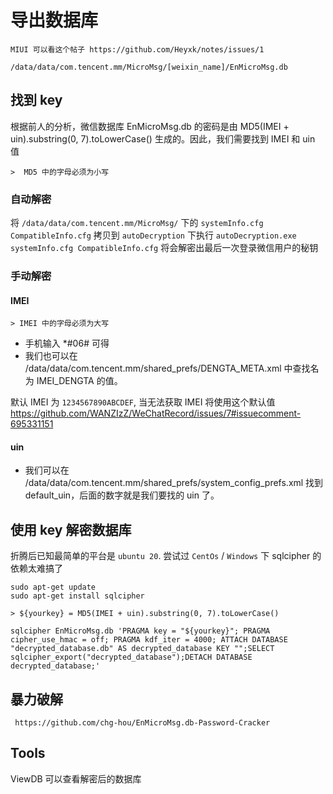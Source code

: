 # 导出数据库

```
MIUI 可以看这个帖子 https://github.com/Heyxk/notes/issues/1
```

```
/data/data/com.tencent.mm/MicroMsg/[weixin_name]/EnMicroMsg.db
```

## 找到 key

根据前人的分析，微信数据库 EnMicroMsg.db 的密码是由 MD5(IMEI + uin).substring(0, 7).toLowerCase() 生成的。因此，我们需要找到 IMEI 和 uin 值

    >  MD5 中的字母必须为小写

### 自动解密

将 `/data/data/com.tencent.mm/MicroMsg/` 下的 `systemInfo.cfg` `CompatibleInfo.cfg` 拷贝到 `autoDecryption` 下执行 `autoDecryption.exe systemInfo.cfg CompatibleInfo.cfg`
将会解密出最后一次登录微信用户的秘钥

### 手动解密

#### IMEI

    > IMEI 中的字母必须为大写

-   手机输入 \*#06# 可得
-   我们也可以在 /data/data/com.tencent.mm/shared_prefs/DENGTA_META.xml 中查找名为 IMEI_DENGTA 的值。

默认 IMEI 为 `1234567890ABCDEF`, 当无法获取 IMEI 将使用这个默认值
https://github.com/WANZIzZ/WeChatRecord/issues/7#issuecomment-695331151

#### uin

-   我们可以在 /data/data/com.tencent.mm/shared_prefs/system_config_prefs.xml 找到 default_uin，后面的数字就是我们要找的 uin 了。

## 使用 key 解密数据库

折腾后已知最简单的平台是 `ubuntu 20`. 尝试过 `CentOs` / `Windows` 下 sqlcipher 的依赖太难搞了

```
sudo apt-get update
sudo apt-get install sqlcipher
```

    > ${yourkey} = MD5(IMEI + uin).substring(0, 7).toLowerCase()

```
sqlcipher EnMicroMsg.db 'PRAGMA key = "${yourkey}"; PRAGMA cipher_use_hmac = off; PRAGMA kdf_iter = 4000; ATTACH DATABASE "decrypted_database.db" AS decrypted_database KEY "";SELECT sqlcipher_export("decrypted_database");DETACH DATABASE decrypted_database;'
```

## 暴力破解

```
 https://github.com/chg-hou/EnMicroMsg.db-Password-Cracker
```

## Tools

ViewDB 可以查看解密后的数据库

